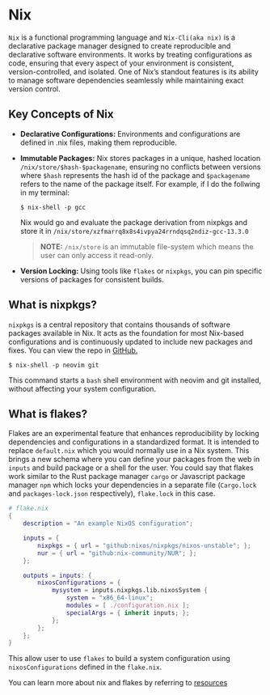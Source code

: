 # Nix
`Nix` is a functional programming language and `Nix-Cli(aka nix)` is a declarative package manager designed to create reproducible and declarative software environments. It works by treating configurations as code, ensuring that every aspect of your environment is consistent, version-controlled, and isolated. One of Nix’s standout features is its ability to manage software dependencies seamlessly while maintaining exact version control.

## Key Concepts of Nix

- **Declarative Configurations:** Environments and configurations are defined in .nix files, making them reproducible.

- **Immutable Packages:** Nix stores packages in a unique, hashed location `/nix/store/$hash-$packagename`, ensuring no conflicts between versions where `$hash` represents the hash id of the package and `$packagename` refers to the name of the package itself. For example, if I do the follwing in my terminal:
    ```shell
    $ nix-shell -p gcc
    ```
    Nix would go and evaluate the package derivation from nixpkgs and store it in `/nix/store/xzfmarrq8x8s4ivpya24rrndqsq2ndiz-gcc-13.3.0`
    > __NOTE:__ `/nix/store` is an immutable file-system which means the user can only access it read-only.

- **Version Locking:** Using tools like `flakes` or `nixpkgs`, you can pin specific versions of packages for consistent builds.

## What is nixpkgs?
`nixpkgs` is a central repository that contains thousands of software packages available in Nix. It acts as the foundation for most Nix-based configurations and is continuously updated to include new packages and fixes. You can view the repo in [GitHub.](https://github.com/NixOS/nixpkgs)

```shell
$ nix-shell -p neovim git
```
This command starts a `bash` shell environment with neovim and git installed, without affecting your system configuration.

## What is flakes?
Flakes are an experimental feature that enhances reproducibility by locking dependencies and configurations in a standardized format. It is intended to replace `default.nix` which you would normally use in a Nix system. This brings a new schema where you can define your packages from the web in `inputs` and build package or a shell for the user. You could say that flakes work similar to the Rust package manager `cargo` or Javascript package manager `npm` which locks your dependencies in a separate file (`Cargo.lock` and `packages-lock.json` respectively), `flake.lock` in this case.

```nix
# flake.nix
{
    description = "An example NixOS configuration";

    inputs = {
        nixpkgs = { url = "github:nixos/nixpkgs/nixos-unstable"; };
        nur = { url = "github:nix-community/NUR"; };
    };

    outputs = inputs: {
        nixosConfigurations = {
            mysystem = inputs.nixpkgs.lib.nixosSystem {
                system = "x86_64-linux";
                modules = [ ./configuration.nix ];
                specialArgs = { inherit inputs; };
            };
        };
    };
}
```

This allow user to use `flakes` to build a system configuration using `nixosConfigurations` defined in the `flake.nix`.

You can learn more about nix and flakes by referring to [resources](./references.md#nix)
